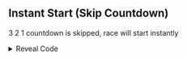 ## Instant Start (Skip Countdown)

3 2 1 countdown is skipped, race will start instantly

<details>
<summary>Reveal Code</summary>

```armv7
04123708 38000001
```
</details>